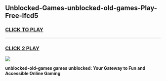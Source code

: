 
## Unblocked-Games-unblocked-old-games-Play-Free-lfcd5
<h3>
<a href="https://premium76.site?title=unblocked-old-games&ref=20A">CLICK TO PLAY</a></h3>
<hr>

<h3>
<a href="https://premium76.site?title=unblocked-old-games&ref=20A">CLICK 2 PLAY</a>
  
</h3>

<a href="https://premium76.site?title=unblocked-old-games&ref=20A"><img src="https://clearcache.store/games.png"></a>


**unblocked-old-games games unblocked: Your Gateway to Fun and Accessible Online Gaming**
